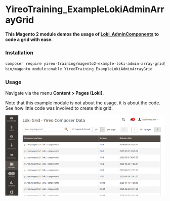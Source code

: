 # YireoTraining_ExampleLokiAdminArrayGrid

**This Magento 2 module demos the usage of [Loki_AdminComponents](https://github.com/yireo/Loki_AdminComponents) to code a grid with ease.**

### Installation
```bash
composer require yireo-training/magento2-example-loki-admin-array-grid@dev
bin/magento module:enable YireoTraining_ExampleLokiAdminArrayGrid
```
### Usage
Navigate via the menu **Content > Pages (Loki)**.

Note that this example module is not about the usage, it is about the code. See how little code was involved to create this grid.

![Screenshot of grid in action](loki-admin-grid-array.png)
